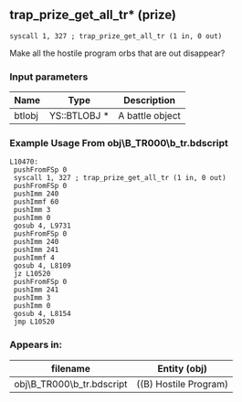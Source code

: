 ## trap_prize_get_all_tr* (prize)

`syscall 1, 327 ; trap_prize_get_all_tr (1 in, 0 out)`

Make all the hostile program orbs that are out disappear?

### Input parameters
| Name | Type | Description
|------|------|------------
| btlobj   | YS::BTLOBJ *   | A battle object


### Example Usage From obj\B_TR000\b_tr.bdscript
```plaintext
L10470:
 pushFromFSp 0
 syscall 1, 327 ; trap_prize_get_all_tr (1 in, 0 out)
 pushFromFSp 0
 pushImm 240
 pushImmf 60
 pushImm 3
 pushImm 0
 gosub 4, L9731
 pushFromFSp 0
 pushImm 240
 pushImm 241
 pushImmf 4
 gosub 4, L8109
 jz L10520
 pushFromFSp 0
 pushImm 241
 pushImm 3
 pushImm 0
 gosub 4, L8154
 jmp L10520
```


### Appears in:
| filename | Entity (obj)
|----------|-------------
| obj\B_TR000\b_tr.bdscript       | ((B) Hostile Program)          




